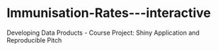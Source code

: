 # Immunisation-Rates---interactive
Developing Data Products - Course Project: Shiny Application and Reproducible Pitch
